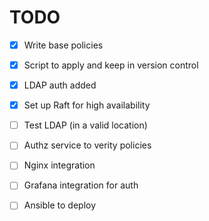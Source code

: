 # TODO

- [X] Write base policies
- [X] Script to apply and keep in version control
- [X] LDAP auth added
- [X] Set up Raft for high availability
- [ ] Test LDAP (in a valid location)
- [ ] Authz service to verity policies
- [ ] Nginx integration
- [ ] Grafana integration for auth


- [ ] Ansible to deploy